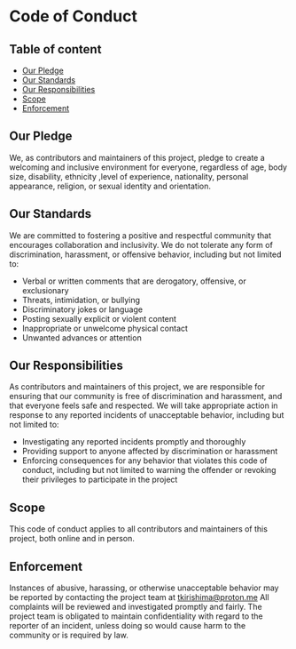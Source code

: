 # Code of Conduct
## Table of content

<!-- vim-markdown-toc GFM -->

* [Our Pledge](#our-pledge)
* [Our Standards](#our-standards)
* [Our Responsibilities](#our-responsibilities)
* [Scope](#scope)
* [Enforcement](#enforcement)

<!-- vim-markdown-toc -->


## Our Pledge
We, as contributors and maintainers of this project, pledge to create a welcoming and inclusive environment for everyone, regardless of age, body size, disability, ethnicity ,level of experience, nationality, personal appearance, religion, or sexual identity and orientation.

## Our Standards
We are committed to fostering a positive and respectful community that encourages collaboration and inclusivity. We do not tolerate any form of discrimination, harassment, or offensive behavior, including but not limited to:

- Verbal or written comments that are derogatory, offensive, or exclusionary
- Threats, intimidation, or bullying
- Discriminatory jokes or language
- Posting sexually explicit or violent content
- Inappropriate or unwelcome physical contact
- Unwanted advances or attention

## Our Responsibilities
As contributors and maintainers of this project, we are responsible for ensuring that our community is free of discrimination and harassment, and that everyone feels safe and respected. We will take appropriate action in response to any reported incidents of unacceptable behavior, including but not limited to:

- Investigating any reported incidents promptly and thoroughly
- Providing support to anyone affected by discrimination or harassment
- Enforcing consequences for any behavior that violates this code of conduct, including but not limited to warning the offender or revoking their privileges to participate in the project

## Scope
This code of conduct applies to all contributors and maintainers of this project, both online and in person.

## Enforcement
Instances of abusive, harassing, or otherwise unacceptable behavior may be reported by contacting the project team at tkirishima@proton.me All complaints will be reviewed and investigated promptly and fairly. The project team is obligated to maintain confidentiality with regard to the reporter of an incident, unless doing so would cause harm to the community or is required by law.
